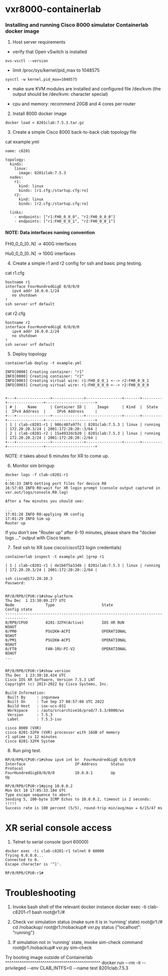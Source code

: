 # vxr8000-containerlab

### Installing and running Cisco 8000 simulator Containerlab docker image

1. Host server requirements

- verify that Open vSwitch is installed
```
ovs-vsctl --version
```
- limit /proc/sys/kernel/pid_max to 1048575
```
sysctl -w kernel.pid_max=1048575
```
- make sure KVM modules are installed and configured
  file /dev/kvm (the output should be /dev/kvm: character special)

- cpu and memory: recommend 20GB and 4 cores per router

2. Install 8000 docker image
```
docker load < 8201clab:7.5.3.tar.gz
```
3. Create a simple Cisco 8000 back-to-back clab topology file


cat example.yml
```
name: c8201

topology:
  kinds:
    linux:
      image: 8201clab:7.5.3
  nodes:
    r1:
      kind: linux
      binds: [r1.cfg:/startup.cfg:ro]
    r2:
      kind: linux
      binds: [r2.cfg:/startup.cfg:ro]

  links:
    - endpoints: ["r1:FH0_0_0_0", "r2:FH0_0_0_0"]
    - endpoints: ["r1:FH0_0_0_1", "r2:FH0_0_0_1"]
```
#### NOTE: Data interfaces naming convention 
FH0_0_0_[0..N] ->  400G interfaces

Hu0_0_0_[0..N] ->  100G interfaces

4. Create a simple r1 and r2 config for ssh and basic ping testing.

cat r1.cfg
```
hostname r1
interface FourHundredGigE 0/0/0/0
   ipv4 addr 10.0.0.1/24
   no shutdown
!
ssh server vrf default
```
cat r2.cfg
```
hostname r2
interface FourHundredGigE 0/0/0/0
   ipv4 addr 10.0.0.2/24
   no shutdown
!
ssh server vrf default
```

5. Deploy topology
```
containerlab deploy -t example.yml

INFO[0000] Creating container: "r1"
INFO[0000] Creating container: "r2"
INFO[0003] Creating virtual wire: r1:FH0_0_0_1 <--> r2:FH0_0_0_1 
INFO[0003] Creating virtual wire: r1:FH0_0_0_0 <--> r2:FH0_0_0_0 


+---+---------------+--------------+----------------+-------+---------+----------------+----------------------+
| # |     Name      | Container ID |     Image      | Kind  |  State  |  IPv4 Address  |     IPv6 Address     |
+---+---------------+--------------+----------------+-------+---------+----------------+----------------------+
| 1 | clab-c8201-r1 | 986c48fa97fc | 8201clab:7.5.3 | linux | running | 172.20.20.3/24 | 2001:172:20:20::3/64 |
| 2 | clab-c8201-r2 | 15a4932dcb20 | 8201clab:7.5.3 | linux | running | 172.20.20.2/24 | 2001:172:20:20::2/64 |
+---+---------------+--------------+----------------+-------+---------+----------------+----------------------+
```
NOTE: it takes about 6 minutes for XR to come up.


6. Monitor sim bringup
```
docker logs -f clab-c8201-r1
...
6:56:33 INFO Getting port files for device R0
16:57:03 INFO R0:wait for XR login prompt (console output captured in vxr.out/logs/console.R0.log)

After a few minutes you should see:

...
17:01:28 INFO R0:applying XR config
17:01:29 INFO Sim up
Router up
```
If you don't see "Router up" after 6-10 minutes, please share the "docker logs ..." output with Cisco team.


7. Test ssh to XR (use cisco/cisco123 login credentials)
```
containerlab inspect -t example.yml |grep r1

| 1 | clab-c8201-r1 | de1b6f5a334b | 8201clab:7.5.3 | linux | running | 172.20.20.3/24 | 2001:172:20:20::2/64 |

ssh cisco@172.20.20.3
Password:


RP/0/RP0/CPU0:r1#show platform 
Thu Dec  1 23:30:09.277 UTC
Node              Type                     State                    Config state
--------------------------------------------------------------------------------
0/RP0/CPU0        8201-32FH(Active)        IOS XR RUN               NSHUT
0/PM0             PSU2KW-ACPI              OPERATIONAL              NSHUT
0/PM1             PSU2KW-ACPI              OPERATIONAL              NSHUT
0/FT0             FAN-1RU-PI-V2            OPERATIONAL              NSHUT
...


RP/0/RP0/CPU0:r1#show version 
Thu Dec  1 23:30:18.434 UTC
Cisco IOS XR Software, Version 7.5.3 LNT
Copyright (c) 2013-2022 by Cisco Systems, Inc.

Build Information:
 Built By     : ingunawa
 Built On     : Tue Sep 27 08:57:08 UTC 2022
 Build Host   : iox-ucs-031
 Workspace    : /auto/srcarchive16/prod/7.5.3/8000/ws
 Version      : 7.5.3
 Label        : 7.5.3-iso

cisco 8000 (VXR)
cisco 8201-32FH (VXR) processor with 16GB of memory
r1 uptime is 12 minutes
Cisco 8201-32FH System
```

8. Run ping test.
```
RP/0/RP0/CPU0:r1#show ipv4 int br  FourHundredGigE 0/0/0/0
Interface                      IP-Address      Status                Protocol
FourHundredGigE0/0/0/0         10.0.0.1        Up                    Up

RP/0/RP0/CPU0:r1#ping 10.0.0.2
Mon Oct 10 17:05:33.104 UTC
Type escape sequence to abort.
Sending 5, 100-byte ICMP Echos to 10.0.0.2, timeout is 2 seconds:
!!!!!
Success rate is 100 percent (5/5), round-trip min/avg/max = 6/15/47 ms
```

XR serial console access
========================


1. Telnet to serial console (port 60000)
```
docker exec -ti clab-c8201-r1 telnet 0 60000
Trying 0.0.0.0...
Connected to 0.
Escape character is '^]'.

RP/0/RP0/CPU0:r1#
```

Troubleshooting
===============


1. Invoke bash shell of the relevant docker instance
docker exec -ti clab-c8201-r1 bash
root@r1:/#

2. Check vxr simulation status (make sure it is in ‘running’ state)
root@r1:/# cd /nobackup/
root@r1:/nobackup# vxr.py status
{"localhost": "running"}

3. If simulation not in 'running' state, invoke sim-check command
root@r1:/nobackup# vxr.py sim-check

Try booting image outside of Containerlab
^^^^^^^^^^^^^^^^^^^^^^^^^^^^^^^^^^^^^^^^^^^^^^
docker run --rm -it --privileged --env CLAB_INTFS=0 --name test 8201clab:7.5.3
